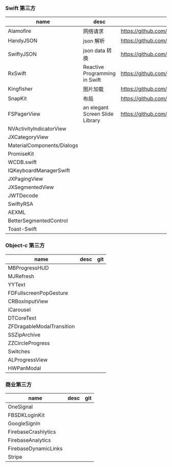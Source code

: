 ### Swift 第三方

| name                       | desc                            | git                                      |
| -------------------------- | ------------------------------- | ---------------------------------------- |
| Alamofire                  | 网络请求                        | https://github.com/Alamofire/Alamofire   |
| HandyJSON                  | json 解析                       | https://github.com/alibaba/HandyJSON     |
| SwiftyJSON                 | json data 转换                  | https://github.com/SwiftyJSON/SwiftyJSON |
| RxSwift                    | Reactive Programming in Swift   | https://github.com/ReactiveX/RxSwift     |
| Kingfisher                 | 图片加载                        | https://github.com/onevcat/Kingfisher    |
| SnapKit                    | 布局                            | https://github.com/SnapKit/SnapKit       |
| FSPagerView                | an elegant Screen Slide Library | https://github.com/WenchaoD/FSPagerView  |
| NVActivityIndicatorView    |                                 |                                          |
| JXCategoryView             |                                 |                                          |
| MaterialComponents/Dialogs |                                 |                                          |
| PromiseKit                 |                                 |                                          |
| WCDB.swift                 |                                 |                                          |
| IQKeyboardManagerSwift     |                                 |                                          |
| JXPagingView               |                                 |                                          |
| JXSegmentedView            |                                 |                                          |
| JWTDecode                  |                                 |                                          |
| SwiftyRSA                  |                                 |                                          |
| AEXML                      |                                 |                                          |
| BetterSegmentedControl     |                                 |                                          |
| Toast-Swift                |                                 |                                          |

### Object-c 第三方

| name                      | desc | git |
| ------------------------- | ---- | --- |
| MBProgressHUD             |      |     |
| MJRefresh                 |      |     |
| YYText                    |      |     |
| FDFullscreenPopGesture    |      |     |
| CRBoxInputView            |      |     |
| iCarousel                 |      |     |
| DTCoreText                |      |     |
| ZFDragableModalTransition |      |     |
| SSZipArchive              |      |     |
| ZZCircleProgress          |      |     |
| Switches                  |      |     |
| ALProgressView            |      |     |
| HWPanModal                |      |     |

### 商业第三方

| name                 | desc | git |
| -------------------- | ---- | --- |
| OneSignal            |      |     |
| FBSDKLoginKit        |      |     |
| GoogleSignIn         |      |     |
| FirebaseCrashlytics  |      |     |
| FirebaseAnalytics    |      |     |
| FirebaseDynamicLinks |      |     |
| Stripe               |      |     |
